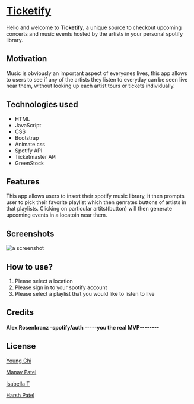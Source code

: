 # [Ticketify](https://harshpaddle.github.io/TriviaGame)
Hello and welcome to **Ticketify**, a unique source to checkout upcoming concerts and music events hosted by the artists in your personal spotify library.

## Motivation
Music is obviously an important aspect of everyones lives, this app allows to users to see if any of the artists they listen to everyday can be seen live near them, without looking up each artist tours or tickets individually.

## Technologies used 
* HTML
* JavaScript
* CSS
* Bootstrap
* Animate.css
* Spotify API
* Ticketmaster API
* GreenStock

## Features
This app allows users to insert their spotify music library, it then prompts user to pick their favorite playlist which then genrates buttons of artists in that playlists. Clicking on particular artitst(button) will then generate upcoming events in a locatoin near them.

## Screenshots
![a screenshot](//)

## How to use?
1. Please select a location
2. Please sign in to your spotify account
3. Please select a playlist that you would like to listen to live

## Credits
#### Alex Rosenkranz -spotify/auth **-----you the real MVP--------**


## License
[Young Chi]()

[Manav Patel]()

[Isabella T]()

[Harsh Patel]()

